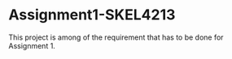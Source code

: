 # Assignment1-SKEL4213
This project is among of the requirement that has to be done for Assignment 1. 
